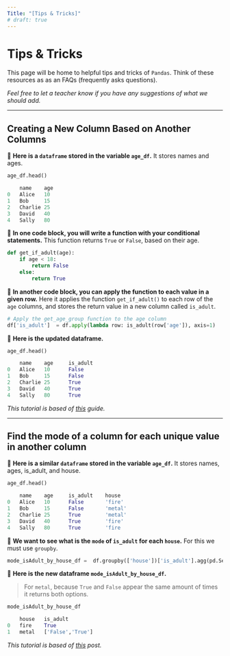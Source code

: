 ```yaml
---
Title: "[Tips & Tricks]"
# draft: true
---
```


# Tips & Tricks

This page will be home to helpful tips and tricks of `Pandas`. Think of these resources as as an FAQs (frequently asks questions).


*Feel free to let a teacher know if you have any suggestions of what we should add.*

---

## Creating a New Column Based on Another Columns


📖 **Here is a `dataframe` stored in the variable `age_df`.** It stores names and ages.

```python
age_df.head()

	name	age
0	Alice	10
1	Bob	    15
2	Charlie	25
3	David	40
4	Sally	80
```
📖 **In one code block, you will write a function with your conditional statements.** This function returns `True` or `False`, based on their age. 

```python
def get_if_adult(age):
    if age < 18:
        return False
    else:
        return True
```

📖 **In another code block, you can apply the function to each value in a given row.** Here it applies the function `get_if_adult()` to each row of the `age` columns, and stores the return value in a new column called `is_adult`.
```python
# Apply the get_age_group function to the age column
df['is_adult']  = df.apply(lambda row: is_adult(row['age']), axis=1)
```
📖 **Here is the updated dataframe.**
```python
age_df.head()

	name	age     is_adult
0	Alice	10      False
1	Bob	    15      False
2	Charlie	25      True
3	David	40      True
4	Sally	80      True
```

*This tutorial is based of [this](https://saturncloud.io/blog/how-to-create-a-new-column-based-on-the-value-of-another-column-in-pandas/#:~:text=Once%20we%20have%20had%20our,and%20return%20a%20new%20DataFrame.) guide.*


---

## Find the mode of a column for each unique value in another column 

📖 **Here is a similar `dataframe` stored in the variable `age_df`.** It stores names, ages, is_adult, and house.

```python
age_df.head()

	name	age     is_adult    house
0	Alice	10      False       'fire'
1	Bob	    15      False       'metal'
2	Charlie	25      True        'metal'
3	David	40      True        'fire'
4	Sally	80      True        'fire
```

📖 **We want to see what is the `mode` of `is_adult` for each `house`.** For this we must use `groupby`. 

```python
mode_isAdult_by_house_df =  df.groupby(['house'])['is_adult'].agg(pd.Series.mode).to_frame().reset_index()
```

📖 **Here is the new dataframe `mode_isAdult_by_house_df`.**
> For `metal`, because `True` and `False` appear the same amount of times it returns both options. 

```python
mode_isAdult_by_house_df

	house	is_adult         
0	fire	True             
1	metal	['False','True']

```

*This tutorial is based of [this](https://stackoverflow.com/questions/15222754/groupby-pandas-dataframe-and-select-most-common-value) post.*






<!-- ## Creating a Frequency Table and Graph

When analyzing a CSV of our media history, we'll often see duplicates.

Consider this `.csv` file with Netflix data:
> The columns are `tv_show_title` and `season`
>
> Each row is an episode of TV watched.
```shell
tv_show_title,          season,     
Brooklyn Nine-Nine,     Season 1
Brooklyn Nine-Nine,     Season 1
Brooklyn Nine-Nine,     Season 1
Friends,                Season 2
Friends,                Season 1
Community,              Season 1
Community,              Season 1
```

If we use `.count()` to find the total number of rows in the `tv_show_title` column this will *not* give us an accurate number of unique tv shows watched. This will simply give us the total number of episodes of tv shows watched.

**To find the number of unique tv shows watched, we can create a new frequency table in a pandas `series`.**



```python3
frequency_series = df['tv_show_title'].value_counts()
frequency_series
```

> ```
> Brooklyn Nine-Nine    118
> Friends                50
> Community              48
> Gilmore Girls          45
> Queer Eye              32
> Name: tv_show_title, Length: 5, dtype: int64
> ```

**To access just the tv shows, we can use `.index` to get a list of the tv show titles**

```python3
frequency_series.index
```

> ```
> Index(['Brooklyn Nine-Nine', 'Friends', 'Community', 'Gilmore Girls',
>        'Queer Eye'],
>       dtype='object')
> ```

**To access just the frequency values, we can use `.values` to get a list of the number of times each show was watched.**
```python3
frequency_series.values
```

> ```
> array([118,  50,  48,  45,  32])
> ```

**We can then use `MatPlotLib` to create a bar chart.**

```python3
# Using the frequency_series, we can great a bar graph.
plt.bar(frequency_series.index,frequency_series.values)

# Adds a label to the x-axis
plt.xlabel('TV Shows')

# Adds a title to the y-axis
plt.ylabel('Amount Watched')

# To add a title to the plot
plt.title('Relationship between TV Show and Number of Episodes Watched')

# Displays Plot
plt.show()
```

{{< figure src="images/courses/cs9/unit01/resources_01.png" width="100%" >}}

---
## Spotify Genres

Interacting with the genres column of your spotify data can be tricky, because although this data looks like a list, it is really a string. You'll need to convert it from a string to a list. The following code is an example of how you can collect all of the genres from a particular dataframe into a list.

**Feel free to copy/paste it to use in your code:**

```python
genre_data = df['genres'] #get the genres column
all_genres = [] #create an empty list to store the genres
for genre_list in genre_data: #iterate through each row
    for genre in genre_list.strip('][').split(', '): #convert the string to a list, then iterate through each genre in the list
        all_genres.append(genre) #add the genre to our new list
```
If you want to know how many time each genre is listed, you can create a frequency dictionary from all_genres:

```python
count_genres = {} #create your empty frequency dictionary
for genre in all_genres: #iterate through each listed genre
    if genre in count_genres.keys(): #if it's already in the dictionary
        count_genres[genre] = count_genres[genre]+1 #increase the count by 1
    else: #if it's not already in the dictionary
        count_genres[genre] = 1 #add it to the dictionary
```


## Adding Color to your Charts

Adding custom colors to our charts can make them look more beautiful. **To start, create a list of colors:**

```python3
color_list = ['#2CBDFE', '#47DBCD','#F5B14C', '#9D2EC5','#661D98']
```
> This list should be a list of `strings` containing the *hex code* for each color.
>
> Google has a great built in [color picker](https://www.google.com/search?q=color+picker&rlz=1C1GCEA_enUS897US897&oq=color+picker&aqs=chrome.0.69i59j0i512l9.1382j0j7&sourceid=chrome&ie=UTF-8&safe=active&ssui=on).

### [Bar Chart]

To incorporate these colors into a bar chart:
```python3 {linenos=table, hl_lines=["4"]}
plt.bar(
    frequency_series.index,
    frequency_series.values,
    color=color_list
)
```


{{< figure src="images/courses/cs9/unit01/resources_02.png" width="100%" >}}

### [Pie Chart]

```python3 {linenos=table, hl_lines=["5"]}
plt.pie(
    frequency_series.values,            
    labels = frequency_series.index,  
    autopct='%1.1f%%',
    colors=color_list
)     
```


{{< figure src="images/courses/cs9/unit01/resources_03.png" width="100%" >}}

### [Advanced Color]

If you're interested learning how to customize your graphs further, take a look at [`seaborn`](https://seaborn.pydata.org/index.html).

Seaborn is another Python library that is built on top of MatPlotLib.

--- -->
